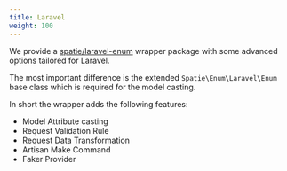 ```yaml
---
title: Laravel
weight: 100
---
```


We provide a [spatie/laravel-enum](https://github.com/spatie/laravel-enum) wrapper package with some advanced options tailored for Laravel.

The most important difference is the extended `Spatie\Enum\Laravel\Enum` base class which is required for the model casting.

In short the wrapper adds the following features:

- Model Attribute casting
- Request Validation Rule
- Request Data Transformation
- Artisan Make Command
- Faker Provider
